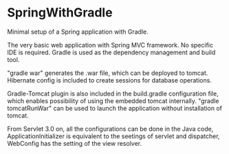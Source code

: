 # SpringWithGradle
Minimal setup of a Spring application with Gradle.

The very basic web application with Spring MVC framework. No specific IDE is required. Gradle is used as the dependency management and build tool.

"gradle war" generates the .war file, which can be deployed to tomcat. Hibernate config is included to create sessions for database operations.

Gradle-Tomcat plugin is also included in the build.gradle configuration file, which enables possibility of using the embedded tomcat internally. "gradle tomcatRunWar" can be used to launch the application without installation of tomcat.

From Servlet 3.0 on, all the configurations can be done in the Java code, ApplicationInitializer is equivalent to the seetings of servlet and dispatcher, WebConfig has the setting of the view resolver.
